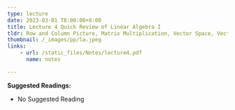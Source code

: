 ```yaml
---
type: lecture
date: 2023-03-01 T8:00:00+8:00
title: Lecture 4 Quick Review of Linear Algebra I
tldr: Row and Column Picture, Matrix Multiplication, Vector Space, Vector and Matrix Norm and SVD
thumbnail: /_images/pp/la.jpeg
links: 
    - url: /static_files/Notes/lecture4.pdf
      name: notes

---
```

**Suggested Readings:**

- No Suggested Reading


